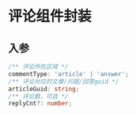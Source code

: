 # 评论组件封装

## 入参

```ts
/** 评论所在区域 */
commentType: 'article' | 'answer';
/** 评论对应的文章/问题/回答guid */
articleGuid: string;
/** 评论数，可选 */
replyCnt?: number;
```
